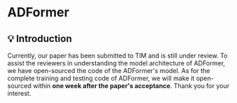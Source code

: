 # ADFormer

## 💡 Introduction

Currently, our paper has been submitted to TIM and is still under review. To assist the reviewers in understanding the model architecture of ADFormer, we have open-sourced the code of the ADFormer's model. As for the complete training and testing code of ADFormer, we will make it open-sourced within **one week after the paper's acceptance**. Thank you for your interest.
